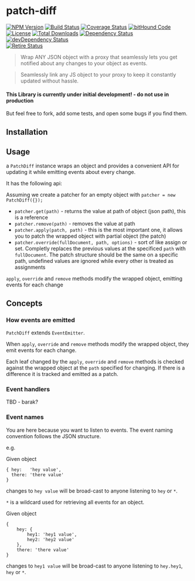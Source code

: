 # patch-diff

[![NPM Version](http://img.shields.io/npm/v/patch-diff.svg?style=flat)](https://www.npmjs.org/package/patch-diff) [![Build Status](https://travis-ci.org/storkjs/patch-diff.svg)](http://travis-ci.org/storkjs/patch-diff) [![Coverage Status](https://coveralls.io/repos/storkjs/patch-diff/badge.svg)](https://coveralls.io/r/storkjs/patch-diff) [![bitHound Code](https://www.bithound.io/github/storkjs/patch-diff/badges/code.svg)](https://www.bithound.io/github/storkjs/patch-diff)<br>
[![License](https://img.shields.io/npm/l/patch-diff.svg?style=flat)](https://github.com/storkjs/patch-diff/blob/master/LICENSE) [![Total Downloads](https://img.shields.io/npm/dt/patch-diff.svg?style=flat)](https://www.npmjs.org/package/patch-diff) [![Dependency Status](https://david-dm.org/storkjs/patch-diff.svg)](https://david-dm.org/storkjs/patch-diff) [![devDependency Status](https://david-dm.org/storkjs/patch-diff/dev-status.svg)](https://david-dm.org/storkjs/patch-diff#info=devDependencies)<br>
[![Retire Status](http://retire.insecurity.today/api/image?uri=https://raw.githubusercontent.com/storkjs/patch-diff/master/package.json)](http://retire.insecurity.today/api/image?uri=https://raw.githubusercontent.com/storkjs/patch-diff/master/package.json)

> Wrap ANY JSON object with a proxy that seamlessly lets you get notified about any changes to your object as events.

> Seamlessly link any JS object to your proxy to keep it constantly updated without hassle.


#### This Library is currently under initial development! - do not use in production
But feel free to fork, add some tests, and open some bugs if you find them.


## Installation

## Usage

a `PatchDiff` instance wraps an object and provides a convenient API for updating it while emitting events about every change.

It has the following api:

Assuming we create a patcher for an empty object with `patcher = new PatchDiff({});`
- `patcher.get(path)` - returns the value at path of object (json path), this is a reference
- `patcher.remove(path)` - removes the value at path
- `patcher.apply(patch, path)` - this is the most important one, it allows you to patch the wrapped object with partial object (the patch)
- `patcher.override(fullDocument, path, options)` - sort of like assign or set.
  Completly replaces the previous values at the specificed `path` with `fullDocument`.
  The patch structure should be the same on a specific path, undefined values are ignored while every other is treated as assignments

`apply`, `override` and `remove` methods modify the wrapped object, emitting events for each change


  




## Concepts

### How events are emitted

`PatchDiff` extends `EventEmitter`.

When `apply`, `override` and `remove` methods modify the wrapped object, they emit events for each change.

Each leaf changed by the `apply`, `override` and `remove` methods is checked against the wrapped object at the `path` specified for changing.
If there is a difference it is tracked and emitted as a patch.

### Event handlers

TBD - barak?

### Event names

You are here because you want to listen to events. The event naming convention follows the JSON structure.

e.g.

Given object
```
{ hey:   'hey value',
  there: 'there value'
}
```
changes to `hey value` will be broad-cast to anyone listening to `hey` or `*`.

`*` is a wildcard used for retrieving all events for an object.

Given object
```
{
    hey: {
        hey1: 'hey1 value',
        hey2: 'hey2 value'
    },
    there: 'there value'
}
```
changes to `hey1 value` will be broad-cast to anyone listening to `hey.hey1`, `hey` or `*`.
